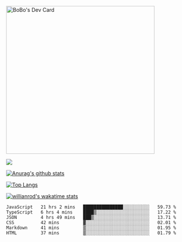 <a href="https://app.daily.dev/bobostudio"><img src="https://api.daily.dev/devcards/f013586a91f44c6bb48daaad096b5da2.png?r=l9i" width="400" alt="BoBo's Dev Card"/></a>
<!-- <div align="center"><a href="https://app.daily.dev/bobocode"><img src="https://api.daily.dev/devcards/e055a18cb8284958ba546ef75ce2dee9.png?r=4fd" width="400" alt="Lin JinBo's Dev Card"/></a></div> -->

![](https://blog-img-1252233196.cos.ap-guangzhou.myqcloud.com/github-home.png)
     
[![Anurag's github stats](https://github-readme-stats.vercel.app/api?username=BB-Code&count_private=true&show_icons=true)](https://github.com/BB-Code/github-readme-stats)

[![Top Langs](https://github-readme-stats.vercel.app/api/top-langs/?username=BB-Code&layout=compact)](https://github.com/BB-Code/github-readme-stats)

[![willianrod's wakatime stats](https://github-readme-stats.vercel.app/api/wakatime?username=bobocode&layout=compact)](https://github.com/BB-Code/github-readme-stats)

<!--
**BB-Code/BB-Code** is a ✨ _special_ ✨ repository because its `README.md` (this file) appears on your GitHub profile.

Here are some ideas to get you started:

- 🔭 I’m currently working on ...
- 🌱 I’m currently learning ...
- 👯 I’m looking to collaborate on ...
- 🤔 I’m looking for help with ...
- 💬 Ask me about ...
- 📫 How to reach me: ...
- 😄 Pronouns: ...
- ⚡ Fun fact: ...
-->

<!--START_SECTION:waka-->

```text
JavaScript   21 hrs 2 mins   ███████████████░░░░░░░░░░   59.73 %
TypeScript   6 hrs 4 mins    ████▒░░░░░░░░░░░░░░░░░░░░   17.22 %
JSON         4 hrs 49 mins   ███▒░░░░░░░░░░░░░░░░░░░░░   13.71 %
CSS          42 mins         ▓░░░░░░░░░░░░░░░░░░░░░░░░   02.01 %
Markdown     41 mins         ▒░░░░░░░░░░░░░░░░░░░░░░░░   01.95 %
HTML         37 mins         ▒░░░░░░░░░░░░░░░░░░░░░░░░   01.79 %
```

<!--END_SECTION:waka-->



